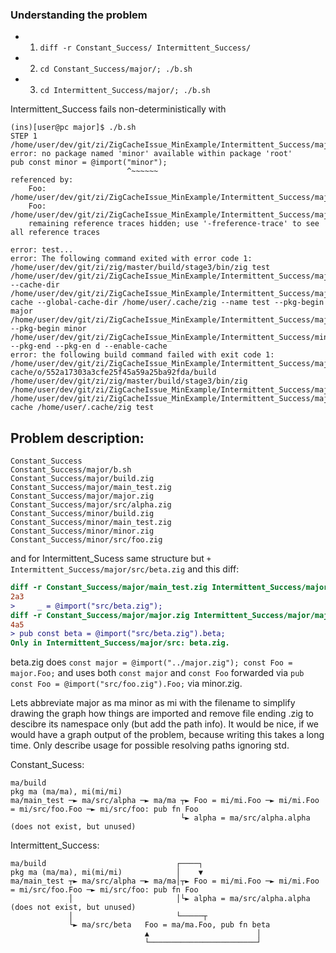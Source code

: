 ### Understanding the problem

- 1. `diff -r Constant_Success/ Intermittent_Success/`
- 2. `cd Constant_Success/major/; ./b.sh`
- 3. `cd Intermittent_Success/major/; ./b.sh`

Intermittent_Success fails non-deterministically with
```
(ins)[user@pc major]$ ./b.sh 
STEP 1
/home/user/dev/git/zi/ZigCacheIssue_MinExample/Intermittent_Success/major/major.zig:1:27: error: no package named 'minor' available within package 'root'
pub const minor = @import("minor");
                          ^~~~~~~
referenced by:
    Foo: /home/user/dev/git/zi/ZigCacheIssue_MinExample/Intermittent_Success/major/major.zig:2:17
    Foo: /home/user/dev/git/zi/ZigCacheIssue_MinExample/Intermittent_Success/major/src/alpha.zig:7:18
    remaining reference traces hidden; use '-freference-trace' to see all reference traces

error: test...
error: The following command exited with error code 1:
/home/user/dev/git/zi/zig/master/build/stage3/bin/zig test /home/user/dev/git/zi/ZigCacheIssue_MinExample/Intermittent_Success/major/main_test.zig --cache-dir /home/user/dev/git/zi/ZigCacheIssue_MinExample/Intermittent_Success/major/zig-cache --global-cache-dir /home/user/.cache/zig --name test --pkg-begin major /home/user/dev/git/zi/ZigCacheIssue_MinExample/Intermittent_Success/major/major.zig --pkg-begin minor /home/user/dev/git/zi/ZigCacheIssue_MinExample/Intermittent_Success/minor/minor.zig --pkg-end --pkg-en d --enable-cache 
error: the following build command failed with exit code 1:
/home/user/dev/git/zi/ZigCacheIssue_MinExample/Intermittent_Success/major/zig-cache/o/552a17303a3cfe25f45a59a25ba92fda/build /home/user/dev/git/zi/zig/master/build/stage3/bin/zig /home/user/dev/git/zi/ZigCacheIssue_MinExample/Intermittent_Success/major /home/user/dev/git/zi/ZigCacheIssue_MinExample/Intermittent_Success/major/zig-cache /home/user/.cache/zig test
```

## Problem description:
```
Constant_Success
Constant_Success/major/b.sh
Constant_Success/major/build.zig
Constant_Success/major/main_test.zig
Constant_Success/major/major.zig
Constant_Success/major/src/alpha.zig
Constant_Success/minor/build.zig
Constant_Success/minor/main_test.zig
Constant_Success/minor/minor.zig
Constant_Success/minor/src/foo.zig
```
and for Intermittent_Sucess same structure but `+ Intermittent_Success/major/src/beta.zig`
and this diff:
```diff
diff -r Constant_Success/major/main_test.zig Intermittent_Success/major/main_test.zig
2a3
>     _ = @import("src/beta.zig");
diff -r Constant_Success/major/major.zig Intermittent_Success/major/major.zig
4a5
> pub const beta = @import("src/beta.zig").beta;
Only in Intermittent_Success/major/src: beta.zig.
```
beta.zig does `const major = @import("../major.zig"); const Foo = major.Foo;`
and uses both `const major` and `const Foo` forwarded via
`pub const Foo = @import("src/foo.zig").Foo;` via minor.zig.

Lets abbreviate major as ma minor as mi with the filename to simplify drawing the graph
how things are imported and remove file ending .zig to descibre its namespace only
(but add the path info).
It would be nice, if we would have a graph output of the problem, because writing this
takes a long time.
Only describe usage for possible resolving paths ignoring std.

Constant_Sucess:
```
ma/build
pkg ma (ma/ma), mi(mi/mi)
ma/main_test ─► ma/src/alpha ─► ma/ma ┬► Foo = mi/mi.Foo ─► mi/mi.Foo = mi/src/foo.Foo ─► mi/src/foo: pub fn Foo
                                      └► alpha = ma/src/alpha.alpha (does not exist, but unused)
```

Intermittent_Success:
```
ma/build                             ┌────┐
pkg ma (ma/ma), mi(mi/mi)            │    ▼
ma/main_test ┬► ma/src/alpha ─► ma/ma│┬► Foo = mi/mi.Foo ─► mi/mi.Foo = mi/src/foo.Foo ─► mi/src/foo: pub fn Foo
             │                       │└► alpha = ma/src/alpha.alpha (does not exist, but unused)
             │                       └─────┬
             └► ma/src/beta   Foo = ma/ma.Foo, pub fn beta
                              ▲                        │
                              └────────────────────────┘
```
